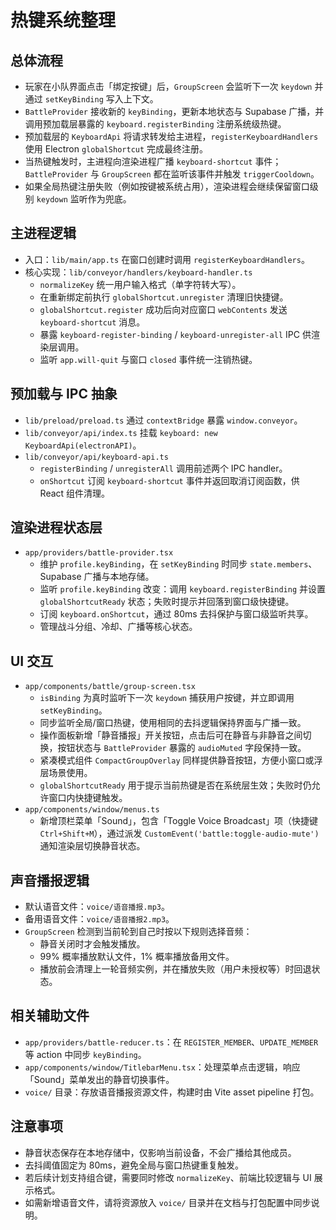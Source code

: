 # 热键系统整理

## 总体流程
- 玩家在小队界面点击「绑定按键」后，`GroupScreen` 会监听下一次 `keydown` 并通过 `setKeyBinding` 写入上下文。
- `BattleProvider` 接收新的 `keyBinding`，更新本地状态与 Supabase 广播，并调用预加载层暴露的 `keyboard.registerBinding` 注册系统级热键。
- 预加载层的 `KeyboardApi` 将请求转发给主进程，`registerKeyboardHandlers` 使用 Electron `globalShortcut` 完成最终注册。
- 当热键触发时，主进程向渲染进程广播 `keyboard-shortcut` 事件；`BattleProvider` 与 `GroupScreen` 都在监听该事件并触发 `triggerCooldown`。
- 如果全局热键注册失败（例如按键被系统占用），渲染进程会继续保留窗口级别 `keydown` 监听作为兜底。

## 主进程逻辑
- 入口：`lib/main/app.ts` 在窗口创建时调用 `registerKeyboardHandlers`。
- 核心实现：`lib/conveyor/handlers/keyboard-handler.ts`
  - `normalizeKey` 统一用户输入格式（单字符转大写）。
  - 在重新绑定前执行 `globalShortcut.unregister` 清理旧快捷键。
  - `globalShortcut.register` 成功后向对应窗口 `webContents` 发送 `keyboard-shortcut` 消息。
  - 暴露 `keyboard-register-binding` / `keyboard-unregister-all` IPC 供渲染层调用。
  - 监听 `app.will-quit` 与窗口 `closed` 事件统一注销热键。

## 预加载与 IPC 抽象
- `lib/preload/preload.ts` 通过 `contextBridge` 暴露 `window.conveyor`。
- `lib/conveyor/api/index.ts` 挂载 `keyboard: new KeyboardApi(electronAPI)`。
- `lib/conveyor/api/keyboard-api.ts`
  - `registerBinding` / `unregisterAll` 调用前述两个 IPC handler。
  - `onShortcut` 订阅 `keyboard-shortcut` 事件并返回取消订阅函数，供 React 组件清理。

## 渲染进程状态层
- `app/providers/battle-provider.tsx`
  - 维护 `profile.keyBinding`，在 `setKeyBinding` 时同步 `state.members`、Supabase 广播与本地存储。
  - 监听 `profile.keyBinding` 改变：调用 `keyboard.registerBinding` 并设置 `globalShortcutReady` 状态；失败时提示并回落到窗口级快捷键。
  - 订阅 `keyboard.onShortcut`，通过 80ms 去抖保护与窗口级监听共享。
  - 管理战斗分组、冷却、广播等核心状态。

## UI 交互
- `app/components/battle/group-screen.tsx`
  - `isBinding` 为真时监听下一次 `keydown` 捕获用户按键，并立即调用 `setKeyBinding`。
  - 同步监听全局/窗口热键，使用相同的去抖逻辑保持界面与广播一致。
  - 操作面板新增「静音播报」开关按钮，点击后可在静音与非静音之间切换，按钮状态与 `BattleProvider` 暴露的 `audioMuted` 字段保持一致。
  - 紧凑模式组件 `CompactGroupOverlay` 同样提供静音按钮，方便小窗口或浮层场景使用。
  - `globalShortcutReady` 用于提示当前热键是否在系统层生效；失败时仍允许窗口内快捷键触发。
- `app/components/window/menus.ts`
  - 新增顶栏菜单「Sound」，包含「Toggle Voice Broadcast」项（快捷键 `Ctrl+Shift+M`），通过派发 `CustomEvent('battle:toggle-audio-mute')` 通知渲染层切换静音状态。

## 声音播报逻辑
- 默认语音文件：`voice/语音播报.mp3`。
- 备用语音文件：`voice/语音播报2.mp3`。
- `GroupScreen` 检测到当前轮到自己时按以下规则选择音频：
  - 静音关闭时才会触发播放。
  - 99% 概率播放默认文件，1% 概率播放备用文件。
  - 播放前会清理上一轮音频实例，并在播放失败（用户未授权等）时回退状态。

## 相关辅助文件
- `app/providers/battle-reducer.ts`：在 `REGISTER_MEMBER`、`UPDATE_MEMBER` 等 action 中同步 `keyBinding`。
- `app/components/window/TitlebarMenu.tsx`：处理菜单点击逻辑，响应「Sound」菜单发出的静音切换事件。
- `voice/` 目录：存放语音播报资源文件，构建时由 Vite asset pipeline 打包。

## 注意事项
- 静音状态保存在本地存储中，仅影响当前设备，不会广播给其他成员。
- 去抖阈值固定为 80ms，避免全局与窗口热键重复触发。
- 若后续计划支持组合键，需要同时修改 `normalizeKey`、前端比较逻辑与 UI 展示格式。
- 如需新增语音文件，请将资源放入 `voice/` 目录并在文档与打包配置中同步说明。
